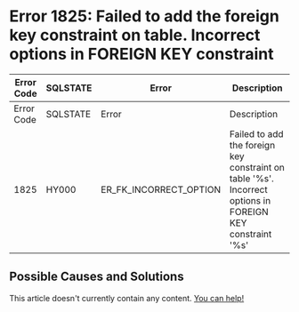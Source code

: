 
# Error 1825: Failed to add the foreign key constraint on table. Incorrect options in FOREIGN KEY constraint


| Error Code | SQLSTATE | Error | Description |
| --- | --- | --- | --- |
| Error Code | SQLSTATE | Error | Description |
| 1825 | HY000 | ER_FK_INCORRECT_OPTION | Failed to add the foreign key constraint on table '%s'. Incorrect options in FOREIGN KEY constraint '%s' |




## Possible Causes and Solutions


This article doesn't currently contain any content. [You can help!](/kb/en/writing-and-editing-knowledge-base-articles/)

